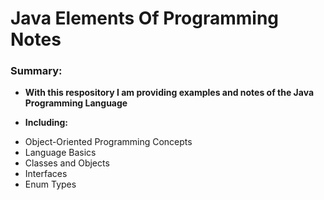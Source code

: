 # Java Elements Of Programming Notes 


### Summary: 
* **With this respository I am providing examples and notes of the Java Programming Language**

* **Including:** 

- Object-Oriented Programming Concepts
- Language Basics
- Classes and Objects
- Interfaces
- Enum Types

    